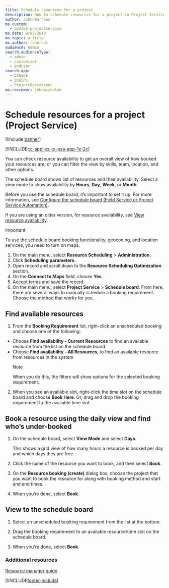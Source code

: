 ```yaml
---
title: Schedule resources for a project
description: How to schedule resources for a project in Project Service
author: JohnPBurrows
ms.custom: 
  - dyn365-projectservice
ms.date: 8/03/2018
ms.topic: article
ms.author: ruhercul
audience: Admin
search.audienceType: 
  - admin
  - customizer
  - enduser
search.app: 
  - D365CE
  - D365PS
  - ProjectOperations
ms.reviewer: johnmichalak
---
```

# Schedule resources for a project (Project Service)

[!include [banner](../includes/psa-now-project-operations.md)]

[!INCLUDE[cc-applies-to-psa-app-1x-2x](../includes/cc-applies-to-psa-app-1x-2x.md)]

You can check resource availability to get an overall view of how booked your resources are, or you can filter the view by skills, team, location, and other options.  
  
The schedule board shows list of resources and their availability. Select a view mode to show availability by **Hours**, **Day**, **Week**, or **Month**.  
  
Before you use the schedule board, it’s important to set it up. For more information, see [Configure the schedule board (Field Service or Project Service Automation)](/dynamics365/field-service/configure-schedule-board).
  
If you are using an older version, for resource availability, see [View resource availability](../psa/view-resource-availability.md).  

> [!IMPORTANT]
>  To use the schedule board booking functionality, geocoding, and location services, you need to turn on maps.  
> 
> 1. On the main menu, select **Resource Scheduling** > **Administration**.  
> 2. Click **Scheduling parameters**.  
> 3. Open record and scroll down to the **Resource Scheduling Optimization** section.  
> 4. On the **Connect to Maps** field, choose **Yes**.  
> 5. Accept terms and save the record.  
> 6. On the main menu, select **Project Service** > **Schedule board**. From here, there are several ways to manually schedule a booking requirement. Choose the method that works for you.
  
## Find available resources

1.  From the **Booking Requirement** list, right-click an unscheduled booking and choose one of the following:  
  
- Choose **Find availability - Current Resources** to find an available resource from the list on the schedule board.  
- Choose **Find availability - All Resources**, to find an available resource from resources in the system  
   > [!NOTE]
   >  When you do this, the filters will show options for the selected booking requirement.  
  
2. When you see an available slot, right-click the time slot on the schedule board and choose **Book Here**. Or, drag and drop the booking requirement to the available time slot.  
  

## Book a resource using the daily view and find who’s under-booked
  
1.  On the schedule board, select **View Mode** and select **Days**.  
  
    This shows a grid view of how many hours a resource is booked per day and which days they are free.  
  
2.  Click the name of the resource you want to book, and then select **Book**.  
  
3.  On the **Resource booking (create)** dialog box, choose the project that you want to book the resource for along with booking method and start and end times.  
  
4.  When you’re done, select **Book**.  
  
## View to the schedule board
  
1.  Select an unscheduled booking requirement from the list at the bottom.  
  
2.  Drag the booking requirement to an available resource/time slot on the schedule board.  
  
3.  When you're done, select **Book**.  
  
### Additional resources  
 [Resource manager guide](../psa/resource-manager-guide.md)


[!INCLUDE[footer-include](../includes/footer-banner.md)]
